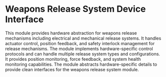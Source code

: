 # Weapons Release System Device Interface

This module provides hardware abstraction for weapons release mechanisms including electrical and mechanical release systems. It handles actuator control, position feedback, and safety interlock management for release mechanisms. The module implements hardware-specific control protocols and can handle multiple release system types and configurations. It provides position monitoring, force feedback, and system health monitoring capabilities. The module abstracts hardware-specific details to provide clean interfaces for the weapons release system module.

